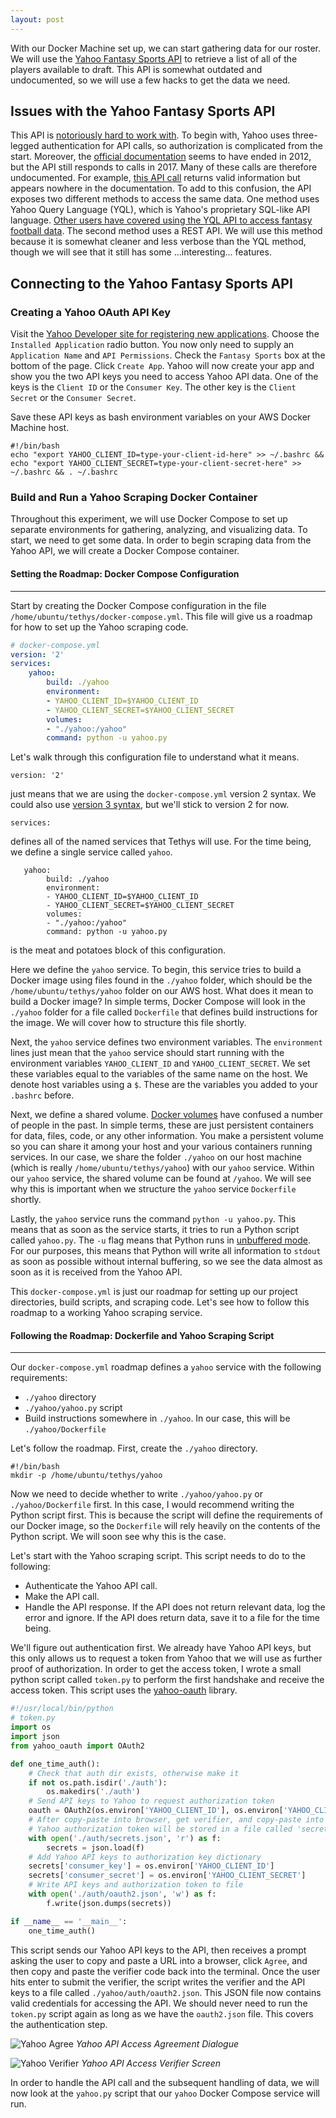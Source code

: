 ```yaml
---
layout: post
---
```

With our Docker Machine set up, we can start gathering data for our roster. We will use the [Yahoo Fantasy Sports API](https://developer.yahoo.com/fantasysports/) to retrieve a list of all of the players available to draft. This API is somewhat outdated and undocumented, so we will use a few hacks to get the data we need.

## Issues with the Yahoo Fantasy Sports API
This API is [notoriously hard to work with](https://www.reddit.com/r/fantasyfootball/comments/54m9xx/yahoo_fantasy_api_anybody_use_this/). To begin with, Yahoo uses three-legged authentication for API calls, so authorization is complicated from the start. Moreover, the [official documentation](https://developer.yahoo.com/fantasysports/guide/) seems to have ended in 2012, but the API still responds to calls in 2017. Many of these calls are therefore undocumented. For example, [this API call](https://developer.yahoo.com/yql/console/?_uiFocus=fantasysports&q=select%20*%20from%20fantasysports.games%20where%20game_key%3D%22238%22#h=select+*+from+fantasysports.games+where+game_key%3D%22371%22) returns valid information but appears nowhere in the documentation. To add to this confusion, the API exposes two different methods to access the same data. One method uses Yahoo Query Language (YQL), which is Yahoo's proprietary SQL-like API language. [Other users have covered using the YQL API to access fantasy football data](http://tech.thejoestory.com/2014/12/yahoo-fantasy-football-api-using-python.html). The second method uses a REST API. We will use this method because it is somewhat cleaner and less verbose than the YQL method, though we will see that it still has some ...interesting... features.
 
## Connecting to the Yahoo Fantasy Sports API
### Creating a Yahoo OAuth API Key
Visit the [Yahoo Developer site for registering new applications](https://developer.yahoo.com/apps/create/). Choose the `Installed Application` radio button. You now only need to supply an `Application Name` and `API Permissions`. Check the `Fantasy Sports` box at the bottom of the page. Click `Create App`. Yahoo will now create your app and show you the two API keys you need to access Yahoo API data. One of the keys is the `Client ID` or the `Consumer Key`. The other key is the `Client Secret` or the `Consumer Secret`. 

Save these API keys as bash environment variables on your AWS Docker Machine host.
```
#!/bin/bash
echo "export YAHOO_CLIENT_ID=type-your-client-id-here" >> ~/.bashrc && echo "export YAHOO_CLIENT_SECRET=type-your-client-secret-here" >> ~/.bashrc && . ~/.bashrc
``` 

### Build and Run a Yahoo Scraping Docker Container
Throughout this experiment, we will use Docker Compose to set up separate environments for gathering, analyzing, and visualizing data. To start, we need to get some data. In order to begin scraping data from the Yahoo API, we will create a Docker Compose container.

#### Setting the Roadmap: Docker Compose Configuration
---
Start by creating the Docker Compose configuration in the file `/home/ubuntu/tethys/docker-compose.yml`. This file will give us a roadmap for how to set up the Yahoo scraping code.
```yaml
# docker-compose.yml
version: '2'
services:
    yahoo:
        build: ./yahoo
        environment:
        - YAHOO_CLIENT_ID=$YAHOO_CLIENT_ID
        - YAHOO_CLIENT_SECRET=$YAHOO_CLIENT_SECRET
        volumes:
        - "./yahoo:/yahoo"
        command: python -u yahoo.py
``` 
Let's walk through this configuration file to understand what it means.
```
version: '2'
```
just means that we are using the `docker-compose.yml` version 2 syntax. We could also use [version 3 syntax](https://docs.docker.com/compose/compose-file/), but we'll stick to version 2 for now.
```
services:
```
defines all of the named services that Tethys will use. For the time being, we define a single service called `yahoo`.
```
   yahoo:
        build: ./yahoo
        environment:
        - YAHOO_CLIENT_ID=$YAHOO_CLIENT_ID
        - YAHOO_CLIENT_SECRET=$YAHOO_CLIENT_SECRET
        volumes:
        - "./yahoo:/yahoo"
        command: python -u yahoo.py
```
is the meat and potatoes block of this configuration. 

Here we define the `yahoo` service. To begin, this service tries to build a Docker image using files found in the `./yahoo` folder, which should be the `/home/ubuntu/tethys/yahoo` folder on our AWS host. What does it mean to build a Docker image? In simple terms, Docker Compose will look in the `./yahoo` folder for a file called `Dockerfile` that defines build instructions for the image. We will cover how to structure this file shortly. 

Next, the `yahoo` service defines two environment variables. The `environment` lines just mean that the `yahoo` service should start running with the environment variables `YAHOO_CLIENT_ID` and `YAHOO_CLIENT_SECRET`. We set these variables equal to the variables of the same name on the host. We denote host variables using a `$`. These are the variables you added to your `.bashrc` before.

Next, we define a shared volume. [Docker volumes](https://docs.docker.com/engine/admin/volumes/volumes/) have confused a number of people in the past. In simple terms, these are just persistent containers for data, files, code, or any other information. You make a persistent volume so you can share it among your host and your various containers running services. In our case, we share the folder `./yahoo` on our host machine (which is really `/home/ubuntu/tethys/yahoo`) with our `yahoo` service. Within our `yahoo` service, the shared volume can be found at `/yahoo`. We will see why this is important when we structure the `yahoo` service `Dockerfile` shortly.

Lastly, the `yahoo` service runs the command `python -u yahoo.py`. This means that as soon as the service starts, it tries to run a Python script called `yahoo.py`. The `-u` flag means that Python runs in [unbuffered mode](https://docs.python.org/2/using/cmdline.html). For our purposes, this means that Python will write all information to `stdout` as soon as possible without internal buffering, so we see the data almost as soon as it is received from the Yahoo API.

This `docker-compose.yml` is just our roadmap for setting up our project directories, build scripts, and scraping code. Let's see how to follow this roadmap to a working Yahoo scraping service.


#### Following the Roadmap: Dockerfile and Yahoo Scraping Script
---
Our `docker-compose.yml` roadmap defines a `yahoo` service with the following requirements:

- `./yahoo` directory
- `./yahoo/yahoo.py` script
- Build instructions somewhere in `./yahoo`. In our case, this will be `./yahoo/Dockerfile`

Let's follow the roadmap. First, create the `./yahoo` directory.
```
#!/bin/bash
mkdir -p /home/ubuntu/tethys/yahoo
```
Now we need to decide whether to write `./yahoo/yahoo.py`  or `./yahoo/Dockerfile` first. In this case, I would recommend writing the Python script first. This is because the script will define the requirements of our Docker image, so the `Dockerfile` will rely heavily on the contents of the Python script. We will soon see why this is the case.

Let's start with the Yahoo scraping script. This script needs to do to the following:

- Authenticate the Yahoo API call.
- Make the API call.
- Handle the API response. If the API does not return relevant data, log the error and ignore. If the API does return data, save it to a file for the time being.

We'll figure out authentication first. We already have Yahoo API keys, but this only allows us to request a token from Yahoo that we will use as further proof of authorization. In order to get the access token, I wrote a small python script called `token.py` to perform the first handshake and receive the access token. This script uses the [yahoo-oauth](https://github.com/josuebrunel/yahoo-oauth/tree/master/yahoo_oauth) library.

```python
#!/usr/local/bin/python
# token.py
import os
import json
from yahoo_oauth import OAuth2

def one_time_auth():
    # Check that auth dir exists, otherwise make it
    if not os.path.isdir('./auth'):
        os.makedirs('./auth')
    # Send API keys to Yahoo to request authorization token 
    oauth = OAuth2(os.environ['YAHOO_CLIENT_ID'], os.environ['YAHOO_CLIENT_SECRET'])
    # After copy-paste into browser, get verifier, and copy-paste into terminal
    # Yahoo authorization token will be stored in a file called 'secrets.json'.
    with open('./auth/secrets.json', 'r') as f:
        secrets = json.load(f)
    # Add Yahoo API keys to authorization key dictionary
    secrets['consumer_key'] = os.environ['YAHOO_CLIENT_ID']
    secrets['consumer_secret'] = os.environ['YAHOO_CLIENT_SECRET']
    # Write API keys and authorization token to file
    with open('./auth/oauth2.json', 'w') as f:
        f.write(json.dumps(secrets))

if __name__ == '__main__':
    one_time_auth()
```

This script sends our Yahoo API keys to the API, then receives a prompt asking the user to copy and paste a URL into a browser, click `Agree`, and then copy and paste the verifier code back into the terminal. Once the user hits enter to submit the verifier, the script writes the verifier and the API keys to a file called `./yahoo/auth/oauth2.json`. This JSON file now contains valid credentials for accessing the API. We should never need to run the `token.py` script again as long as we have the `oauth2.json` file. This covers the authentication step.

![Yahoo Agree](/tethys/assets/yahoo-fantasy-agree.jpg)
*Yahoo API Access Agreement Dialogue*

![Yahoo Verifier](/tethys/assets/yahoo-verifier.jpg)
*Yahoo API Access Verifier Screen*

In order to handle the API call and the subsequent handling of data, we will now look at the `yahoo.py` script that our `yahoo` Docker Compose service will run.
